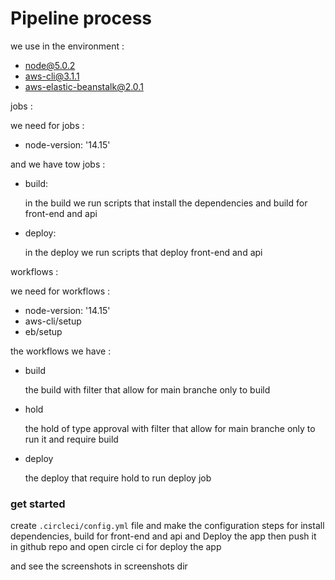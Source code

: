 # Pipeline process

we use in the environment :
- node@5.0.2
- aws-cli@3.1.1
- aws-elastic-beanstalk@2.0.1

jobs :

 we need for jobs :
  - node-version: '14.15' 
 
 and we have tow jobs :
  - build:
  
    in the build we run scripts that install the dependencies and build for front-end and api
  - deploy:
  
    in the deploy we run scripts that deploy front-end and api

workflows :

  we need for workflows :
  - node-version: '14.15' 
  - aws-cli/setup
  - eb/setup  

  the workflows we have :
  - build 
  
    the build with filter that allow for main branche only to build 
  - hold
   
    the hold of type approval with filter that allow for main branche only to run it and require build
  - deploy
  
    the deploy that require hold to run deploy job 

### get started

create `.circleci/config.yml` file
and make the configuration steps for install dependencies, build for front-end and api and Deploy the app
then push it in github repo and open circle ci for deploy the app

and see the screenshots in screenshots dir
